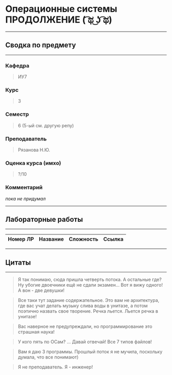 # Операционные системы ПРОДОЛЖЕНИЕ ( ͡ಥ ͜ʖ ͡ಥ)
---
## Сводка по предмету
---
### Кафедра
> ИУ7  
### Курс
> 3
### Семестр
> 6 (5-ый см. другую репу)
### Преподаватель
> Рязанова Н.Ю.
### Оценка курса (имхо)
> ?/10
### Комментарий
*пока не придумал*

---
## Лабораторные работы
---

|Номер ЛР|Название                                  |Сложность|Ссылка|
|--------|------------------------------------------|---------|------|

---
## Цитаты
---
> Я так понимаю, сюда пришла четверть потока. А остальные где? Ну убогие двоечники ещё не сдали экзамен... Вот я вижу одного! А вон - две девушки!

> Все таки тут задание содержательное. Это вам не архитектура, где вас учат делать музыку слива воды в унитазе, а потом поэтично назвать свое творение. Речка льется. Льется речка в унитазе!

> Вас наверное не предупреждали, но программирование это страшная наука!

> У кого пять по ОСам? ... Давай отвечай! Все 7 типов файлов!

> Вам я даю 3 программы. Прошлый поток я не мучила, поскольку думала, что все понимают)

> Я не преподаватель. Я - инженер!
